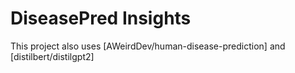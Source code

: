 # DiseasePred Insights



This project also uses [AWeirdDev/human-disease-prediction] and [distilbert/distilgpt2]
